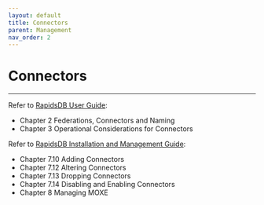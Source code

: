 ```yaml
---
layout: default
title: Connectors
parent: Management
nav_order: 2
---
```


# Connectors

---

Refer to [RapidsDB User Guide](../downloads/RapidsDB_User_Guide_Release_v4.3.3.pdf):

* Chapter 2 Federations, Connectors and Naming
* Chapter 3 Operational Considerations for Connectors

Refer to [RapidsDB Installation and Management Guide](../downloads/RapidsDB_Installation_and_Management_Guide_Release_v4.3.3.pdf):

* Chapter 7.10 Adding Connectors
* Chapter 7.12 Altering Connectors
* Chapter 7.13 Dropping Connectors
* Chapter 7.14 Disabling and Enabling Connectors
* Chapter 8 Managing MOXE
